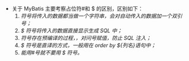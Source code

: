 - 关于 MyBatis 主要考察占位符#和 $ 的区别，区别如下： 
  1. *符号将传入的数据都当做一个字符串，会对自动传入的数据加一个双引号；*
  2. *$ 符号将传入的数据直接显示生成 SQL 中；*
  3. *符号存在预编译的过程，，对问号赋值，防止 SQL 注入；*
  4. *$ 符号是直译的方式，一般用在 order by ​${列名}语句中；*
  5. *能用#号就不要用 $ 符号。*

